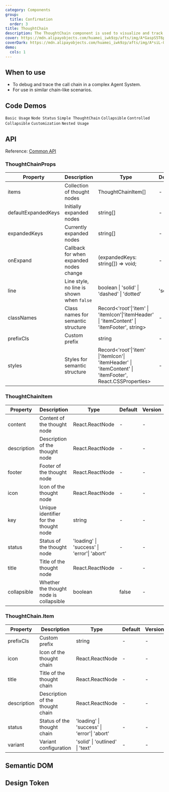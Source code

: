 ```yaml
---
category: Components
group:
  title: Confirmation
  order: 3
title: ThoughtChain
description: The ThoughtChain component is used to visualize and track the call chain of an Agent to Actions and Tools.
cover: https://mdn.alipayobjects.com/huamei_iwk9zp/afts/img/A*GaspS5T6proAAAAAAAAAAAAADgCCAQ/original
coverDark: https://mdn.alipayobjects.com/huamei_iwk9zp/afts/img/A*siL-Qpl794sAAAAAAAAAAAAADgCCAQ/original
demo:
  cols: 1
---
```


## When to use

- To debug and trace the call chain in a complex Agent System.
- For use in similar chain-like scenarios.

## Code Demos

<!-- prettier-ignore -->
<code src="./demo/basic.tsx" background="grey">Basic Usage</code>
<code src="./demo/status.tsx" background="grey">Node Status</code>
<code src="./demo/simple.tsx">Simple ThoughtChain</code>
<code src="./demo/collapsible.tsx" background="grey">Collapsible</code>
<code src="./demo/controlled-collapsible" background="grey">Controlled Collapsible</code>
<code src="./demo/customization.tsx" background="grey">Customization</code>
<code src="./demo/nested.tsx" background="grey">Nested Usage</code>

## API

Reference: [Common API](/docs/react/common-props)

### ThoughtChainProps

| Property | Description | Type | Default | Version |
| --- | --- | --- | --- | --- |
| items | Collection of thought nodes | ThoughtChainItem[] | - | - |
| defaultExpandedKeys | Initially expanded nodes | string[] | - | - |
| expandedKeys | Currently expanded nodes | string[] | - | - |
| onExpand | Callback for when expanded nodes change | (expandedKeys: string[]) => void; | - | - |
| line | Line style, no line is shown when `false` | boolean \| 'solid' \| 'dashed' \| 'dotted‌' | 'solid' | - |
| classNames | Class names for semantic structure | Record<'root'\|'item' \| 'itemIcon'\|'itemHeader' \| 'itemContent' \| 'itemFooter', string> | - | - |
| prefixCls | Custom prefix | string | - | - |
| styles | Styles for semantic structure | Record<'root'\|'item' \|'itemIcon'\| 'itemHeader' \| 'itemContent' \| 'itemFooter', React.CSSProperties> | - | - |

### ThoughtChainItem

| Property | Description | Type | Default | Version |
| --- | --- | --- | --- | --- |
| content | Content of the thought node | React.ReactNode | - | - |
| description | Description of the thought node | React.ReactNode | - | - |
| footer | Footer of the thought node | React.ReactNode | - | - |
| icon | Icon of the thought node | React.ReactNode | - | - |
| key | Unique identifier for the thought node | string | - | - |
| status | Status of the thought node | 'loading' \| 'success' \| 'error'\| 'abort' | - | - |
| title | Title of the thought node | React.ReactNode | - | - |
| collapsible | Whether the thought node is collapsible | boolean | false | - |

### ThoughtChain.Item

| Property | Description | Type | Default | Version |
| --- | --- | --- | --- | --- |
| prefixCls | Custom prefix | string | - | - |
| icon | Icon of the thought chain | React.ReactNode | - | - |
| title | Title of the thought chain | React.ReactNode | - | - |
| description | Description of the thought chain | React.ReactNode | - | - |
| status | Status of the thought chain | 'loading' \| 'success' \| 'error'\| 'abort' | - | - |
| variant | Variant configuration | 'solid' \| 'outlined' \| 'text' | - | - |

## Semantic DOM

<code src="./demo/_semantic.tsx" simplify="true"></code>

## Design Token

<ComponentTokenTable component="ThoughtChain"></ComponentTokenTable>
